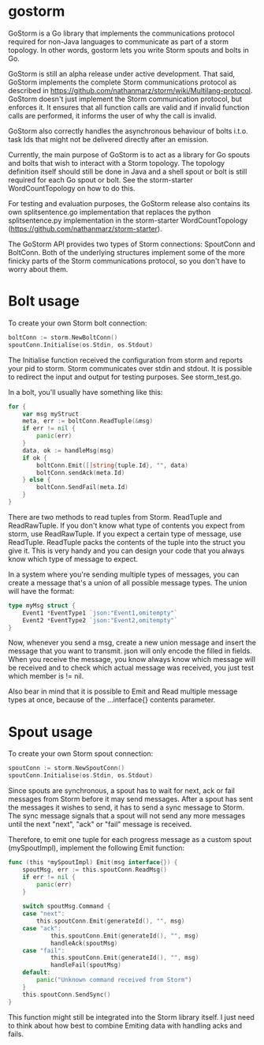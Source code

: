 gostorm
=======

GoStorm is a Go library that implements the communications protocol required for non-Java languages to communicate as part of a storm topology. In other words, gostorm lets you write Storm spouts and bolts in Go.

GoStorm is still an alpha release under active development. That said, GoStorm implements the complete Storm communications protocol as described in https://github.com/nathanmarz/storm/wiki/Multilang-protocol. GoStorm doesn't just implement the Storm communication protocol, but enforces it. It ensures that all function calls are valid and if invalid function calls are performed, it informs the user of why the call is invalid.

GoStorm also correctly handles the asynchronous behaviour of bolts i.t.o. task Ids that might not be delivered directly after an emission.

Currently, the main purpose of GoStorm is to act as a library for Go spouts and bolts that wish to interact with a Storm topology. The topology definition itself should still be done in Java and a shell spout or bolt is still required for each Go spout or bolt. See the storm-starter WordCountTopology on how to do this.

For testing and evaluation purposes, the GoStorm release also contains its own splitsentence.go implementation that replaces the python splitsentence.py implementation in the storm-starter WordCountTopology (https://github.com/nathanmarz/storm-starter).

The GoStorm API provides two types of Storm connections: SpoutConn and BoltConn. Both of the underlying structures implement some of the more finicky parts of the Storm communications protocol, so you don't have to worry about them.

Bolt usage
==========

To create your own Storm bolt connection:
```go
boltConn := storm.NewBoltConn()
spoutConn.Initialise(os.Stdin, os.Stdout)
```

The Initialise function received the configuration from storm and reports your pid to storm. Storm communicates over stdin and stdout. It is possible to redirect the input and output for testing purposes. See storm_test.go.

In a bolt, you'll usually have something like this:
```go
for {
	var msg myStruct
  	meta, err := boltConn.ReadTuple(&msg)
	if err != nil {
		panic(err)
	}
	data, ok := handleMsg(msg)
	if ok {
		boltConn.Emit([]string{tuple.Id}, "", data)
		boltConn.sendAck(meta.Id)
	} else {
		boltConn.SendFail(meta.Id)
	}
}
```
  
There are two methods to read tuples from Storm. ReadTuple and ReadRawTuple. If you don't know what type of contents you expect from storm, use ReadRawTuple. If you expect a certain type of message, use ReadTuple. ReadTuple packs the contents of the tuple into the struct you give it. This is very handy and you can design your code that you always know which type of message to expect.

In a system where you're sending multiple types of messages, you can create a message that's a union of all possible message types. The union will have the format:
```go
type myMsg struct {
	Event1 *EventType1 `json:"Event1,omitempty"`
	Event2 *EventType2 `json:"Event2,omitempty"`
}
```

Now, whenever you send a msg, create a new union message and insert the message that you want to transmit. json will only encode the filled in fields. When you receive the message, you know always know which message will be received and to check which actual message was received, you just test which member is != nil.

Also bear in mind that it is possible to Emit and Read multiple message types at once, because of the ...interface{} contents parameter.

Spout usage
===========

To create your own Storm spout connection:
```go
spoutConn := storm.NewSpoutConn()
spoutConn.Initialise(os.Stdin, os.Stdout)
```

Since spouts are synchronous, a spout has to wait for next, ack or fail messages from Storm before it may send messages. After a spout has sent the messages it wishes to send, it has to send a sync message to Storm. The sync message signals that a spout will not send any more messages until the next "next", "ack" or "fail" message is received.

Therefore, to emit one tuple for each progress message as a custom spout (mySpoutImpl), implement the following Emit function:
```go
func (this *mySpoutImpl) Emit(msg interface{}) {
	spoutMsg, err := this.spoutConn.ReadMsg()
	if err != nil {
		panic(err)
	}
	
	switch spoutMsg.Command {
	case "next":
		this.spoutConn.Emit(generateId(), "", msg)
  	case "ack":
    		this.spoutConn.Emit(generateId(), "", msg)
    		handleAck(spoutMsg)
  	case "fail":
    		this.spoutConn.Emit(generateId(), "", msg)
    		handleFail(spoutMsg)
	default:
		panic("Unknown command received from Storm")
	}
	this.spoutConn.SendSync()
}
```

This function might still be integrated into the Storm library itself. I just need to think about how best to combine Emiting data with handling acks and fails.
